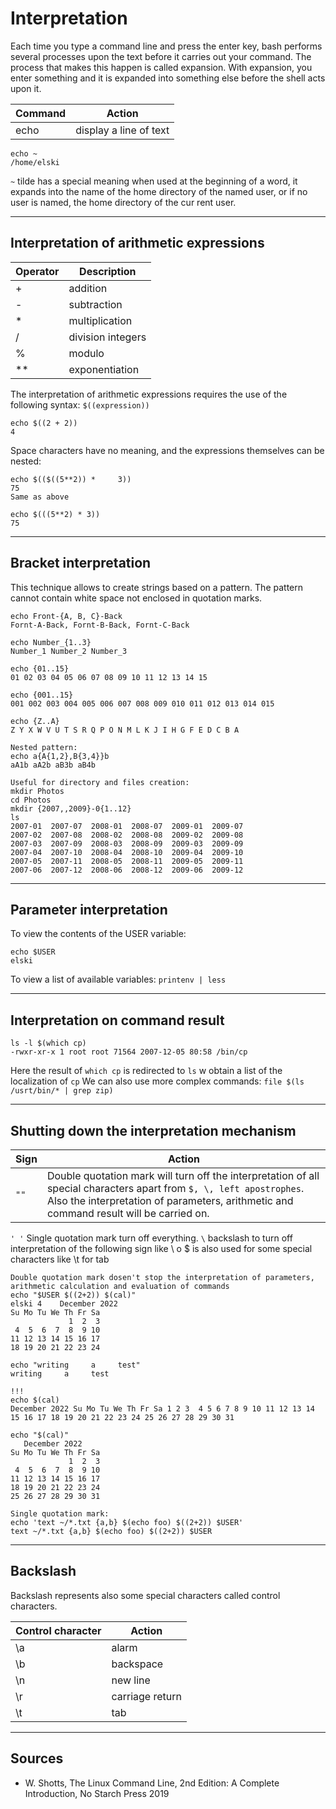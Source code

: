 # Interpretation
Each time you type a command line and press the enter key, bash performs several 
processes upon the text before it carries out your command.
The process that makes this happen is called expansion. With expansion, you enter 
something and it is expanded into something else before the shell acts upon it.

| Command | Action |
|--------------|--------|
| echo | display a line of text
``` 
echo ~
/home/elski
```

`~` tilde has a special meaning when used at the beginning of a word, it expands into the name of the 
home directory of the named user, or if no user is named, the home directory of the cur
rent user.
___
## Interpretation of arithmetic expressions
| Operator | Description |
|--------------|--------|
| + | addition
| - | subtraction
| * | multiplication
| / | division integers
| % | modulo
| ** | exponentiation

The interpretation of arithmetic expressions requires the use of the following syntax:
`$((expression))`
````
echo $((2 + 2))
4
````
Space characters have no meaning, and the expressions themselves can be nested:
````
echo $(($((5**2)) *     3))
75
Same as above

echo $(((5**2) * 3))
75
````
___
## Bracket interpretation
This technique allows to create strings based on a pattern.
The pattern cannot contain white space not enclosed in quotation marks.
````
echo Front-{A, B, C}-Back
Fornt-A-Back, Fornt-B-Back, Fornt-C-Back

echo Number_{1..3}
Number_1 Number_2 Number_3

echo {01..15}
01 02 03 04 05 06 07 08 09 10 11 12 13 14 15

echo {001..15}
001 002 003 004 005 006 007 008 009 010 011 012 013 014 015

echo {Z..A}
Z Y X W V U T S R Q P O N M L K J I H G F E D C B A

Nested pattern:
echo a{A{1,2},B{3,4}}b
aA1b aA2b aB3b aB4b

Useful for directory and files creation:
mkdir Photos
cd Photos
mkdir {2007,,2009}-0{1..12}
ls
2007-01  2007-07  2008-01  2008-07  2009-01  2009-07
2007-02  2007-08  2008-02  2008-08  2009-02  2009-08
2007-03  2007-09  2008-03  2008-09  2009-03  2009-09
2007-04  2007-10  2008-04  2008-10  2009-04  2009-10
2007-05  2007-11  2008-05  2008-11  2009-05  2009-11
2007-06  2007-12  2008-06  2008-12  2009-06  2009-12
````
___
## Parameter interpretation
To view the contents of the USER variable:
```
echo $USER
elski
```
To view a list of available variables:
`printenv | less`
___
## Interpretation on command result
````
ls -l $(which cp)
-rwxr-xr-x 1 root root 71564 2007-12-05 80:58 /bin/cp
````
Here the result of `which cp` is redirected to `ls` w obtain a list of the localization of `cp`
We can also use more complex commands:
`file $(ls /usrt/bin/* | grep zip)`
___
## Shutting down the interpretation mechanism
| Sign | Action |
|------|--------|
|`""` | Double quotation mark will turn off the interpretation of all special characters apart from `$, \, left apostrophes`. Also the interpretation of parameters, arithmetic and command result will be carried on.
`' '` Single quotation mark turn off everything.
`\` backslash to turn off interpretation of the following sign like \\ o \$ is also used for some special characters like \t for tab

```
Double quotation mark dosen't stop the interpretation of parameters, arithmetic calculation and evaluation of commands
echo "$USER $((2+2)) $(cal)"
elski 4    December 2022
Su Mo Tu We Th Fr Sa
             1  2  3
 4  5  6  7  8  9 10
11 12 13 14 15 16 17
18 19 20 21 22 23 24

echo "writing     a     test"
writing     a     test

!!!
echo $(cal)
December 2022 Su Mo Tu We Th Fr Sa 1 2 3  4 5 6 7 8 9 10 11 12 13 14 15 16 17 18 19 20 21 22 23 24 25 26 27 28 29 30 31

echo "$(cal)"
   December 2022
Su Mo Tu We Th Fr Sa
             1  2  3
 4  5  6  7  8  9 10
11 12 13 14 15 16 17
18 19 20 21 22 23 24
25 26 27 28 29 30 31

Single quotation mark:
echo 'text ~/*.txt {a,b} $(echo foo) $((2+2)) $USER'
text ~/*.txt {a,b} $(echo foo) $((2+2)) $USER

```
___
## Backslash
Backslash represents also some special characters called control characters.

| Control character | Action |
|-------------------|--------|
| \a | alarm
| \b | backspace
| \n | new line
| \r | carriage return
| \t | tab
___
## Sources
- W. Shotts, The Linux Command Line, 2nd Edition: A Complete Introduction, No Starch Press 2019

